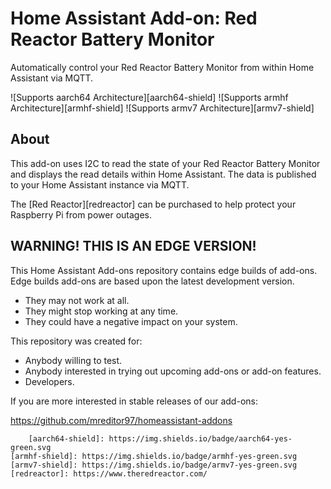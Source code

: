 # Home Assistant Add-on: Red Reactor Battery Monitor

Automatically control your Red Reactor Battery Monitor from within Home Assistant via MQTT.

![Supports aarch64 Architecture][aarch64-shield] ![Supports armhf Architecture][armhf-shield] ![Supports armv7
Architecture][armv7-shield]

## About

This add-on uses I2C to read the state of your Red Reactor Battery Monitor and displays the read details within Home
Assistant. The data is published to your Home Assistant instance via MQTT.

The [Red Reactor][redreactor] can be purchased to help protect your Raspberry Pi from power outages.

## WARNING! THIS IS AN EDGE VERSION!

This Home Assistant Add-ons repository contains edge builds of add-ons.
Edge builds add-ons are based upon the latest development version.

- They may not work at all.
- They might stop working at any time.
- They could have a negative impact on your system.

This repository was created for:

- Anybody willing to test.
- Anybody interested in trying out upcoming add-ons or add-on features.
- Developers.

If you are more interested in stable releases of our add-ons:

<https://github.com/mreditor97/homeassistant-addons>

        [aarch64-shield]: https://img.shields.io/badge/aarch64-yes-green.svg
    [armhf-shield]: https://img.shields.io/badge/armhf-yes-green.svg
    [armv7-shield]: https://img.shields.io/badge/armv7-yes-green.svg
    [redreactor]: https://www.theredreactor.com/